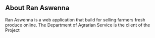 
## About Ran Aswenna

Ran Aswenna is a web application that build for selling farmers fresh produce online. The Department of Agrarian Service is the client of the Project 



